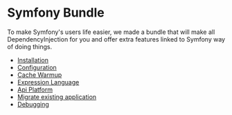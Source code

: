 # Symfony Bundle

To make Symfony's users life easier, we made a bundle that will make all DependencyInjection for you and offer extra 
features linked to Symfony way of doing things.

- [Installation](installation.md)
- [Configuration](configuration.md)
- [Cache Warmup](cache-warmup.md)
- [Expression Language](expression-language.md)
- [Api Platform](api-platform.md)
- [Migrate existing application](migrate.md)
- [Debugging](debugging.md)
